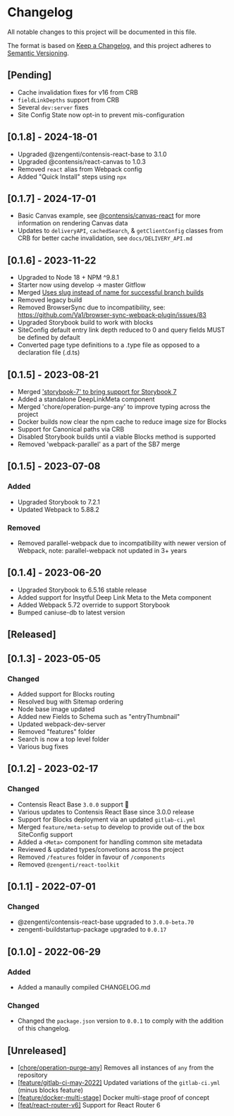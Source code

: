 # Changelog

All notable changes to this project will be documented in this file.

The format is based on [Keep a Changelog](https://keepachangelog.com/en/1.0.0/),
and this project adheres to [Semantic Versioning](https://semver.org/spec/v2.0.0.html).

## [Pending]

- Cache invalidation fixes for v16 from CRB
- `fieldLinkDepths` support from CRB
- Several `dev:server` fixes
- Site Config State now opt-in to prevent mis-configuration

## [0.1.8] - 2024-18-01

- Upgraded @zengenti/contensis-react-base to 3.1.0
- Upgraded @contensis/react-canvas to 1.0.3
- Removed `react` alias from Webpack config
- Added "Quick Install" steps using `npx`

## [0.1.7] - 2024-17-01

- Basic Canvas example, see [@contensis/canvas-react](https://www.npmjs.com/package/@contensis/canvas-react) for more information on rendering Canvas data
- Updates to `deliveryAPI`, `cachedSearch`, & `getClientConfig` classes from CRB for better cache invalidation, see `docs/DELIVERY_API.md`

## [0.1.6] - 2023-11-22

- Upgraded to Node 18 + NPM ^9.8.1
- Starter now using develop -> master Gitflow
- Merged [Uses slug instead of name for successful branch builds](https://gitlab.zengenti.com/starter-projects/react-starter/-/merge_requests/6)
- Removed legacy build
- Removed BrowserSync due to incompatibility, see: https://github.com/Va1/browser-sync-webpack-plugin/issues/83
- Upgraded Storybook build to work with blocks
- SiteConfig default entry link depth reduced to 0 and query fields MUST be defined by default
- Converted page type definitions to a .type file as opposed to a declaration file (.d.ts)

## [0.1.5] - 2023-08-21

- Merged ['storybook-7' to bring support for Storybook 7](https://gitlab.zengenti.com/starter-projects/react-starter/-/merge_requests/7)
- Added a standalone DeepLinkMeta component
- Merged 'chore/operation-purge-any' to improve typing across the project
- Docker builds now clear the npm cache to reduce image size for Blocks
- Support for Canonical paths via CRB
- Disabled Storybook builds until a viable Blocks method is supported
- Removed 'webpack-parallel' as a part of the SB7 merge

## [0.1.5] - 2023-07-08

### Added

- Upgraded Storybook to 7.2.1
- Updated Webpack to 5.88.2

### Removed

- Removed parallel-webpack due to incompatibility with newer version of Webpack, note: parallel-webpack not updated in 3+ years

## [0.1.4] - 2023-06-20

- Upgraded Storybook to 6.5.16 stable release
- Added support for Insytful Deep Link Meta to the Meta component
- Added Webpack 5.72 override to support Storybook
- Bumped caniuse-db to latest version

## [Released]

## [0.1.3] - 2023-05-05

### Changed

- Added support for Blocks routing
- Resolved bug with Sitemap ordering
- Node base image updated
- Added new Fields to Schema such as "entryThumbnail"
- Updated webpack-dev-server
- Removed "features" folder
- Search is now a top level folder
- Various bug fixes

## [0.1.2] - 2023-02-17

### Changed

- Contensis React Base `3.0.0` support 🥳
- Various updates to Contensis React Base since 3.0.0 release
- Support for Blocks deployment via an updated `gitlab-ci.yml`
- Merged `feature/meta-setup` to develop to provide out of the box SiteConfig support
- Added a `<Meta>` component for handling common site metadata
- Reviewed & updated types/convetions across the project
- Removed `/features` folder in favour of `/components`
- Removed `@zengenti/react-toolkit`

## [0.1.1] - 2022-07-01

### Changed

- @zengenti/contensis-react-base upgraded to `3.0.0-beta.70`
- zengenti-buildstartup-package upgraded to `0.0.17`

## [0.1.0] - 2022-06-29

### Added

- Added a manaully compiled CHANGELOG.md

### Changed

- Changed the `package.json` version to `0.0.1` to comply with the addition of this changelog.

## [Unreleased]

- [[chore/operation-purge-any]](https://gitlab.zengenti.com/starter-projects/react-starter/-/tree/chore/operation-purge-any) Removes all instances of `any` from the repository
- [[feature/gitlab-ci-may-2022]](https://gitlab.zengenti.com/starter-projects/react-starter/-/tree/feature/gitlab-ci-may-2022) Updated variations of the `gitlab-ci.yml` (minus blocks feature)
- [[feature/docker-multi-stage]](https://gitlab.zengenti.com/starter-projects/react-starter/-/tree/feature/docker-multi-stage) Docker multi-stage proof of concept
- [[feat/react-router-v6]](https://gitlab.zengenti.com/starter-projects/react-starter/-/tree/feat/react-router-v6) Support for React Router 6
